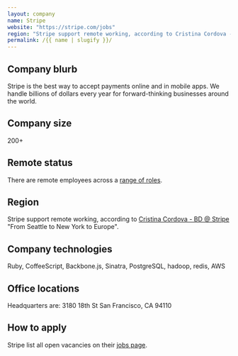 ```yaml
---
layout: company
name: Stripe
website: "https://stripe.com/jobs"
region: "Stripe support remote working, according to Cristina Cordova - BD @ Stripe \"From Seattle to New York to Europe\"."
permalink: /{{ name | slugify }}/
---
```


## Company blurb

Stripe is the best way to accept payments online and in mobile apps. We handle billions of dollars every year for forward-thinking businesses around the world.

## Company size

200+

## Remote status

There are remote employees across a [range of roles](https://www.quora.com/Does-Stripe-allow-or-look-for-remote-only-workers).

## Region

Stripe support remote working, according to [Cristina Cordova - BD @ Stripe](https://www.quora.com/Does-Stripe-hire-telecommuters?srid=3NK&share=1) "From Seattle to New York to Europe".

## Company technologies

Ruby, CoffeeScript, Backbone.js, Sinatra, PostgreSQL, hadoop, redis, AWS

## Office locations

Headquarters are:
3180 18th St
San Francisco, CA 94110

## How to apply

Stripe list all open vacancies on their [jobs page](https://stripe.com/jobs).